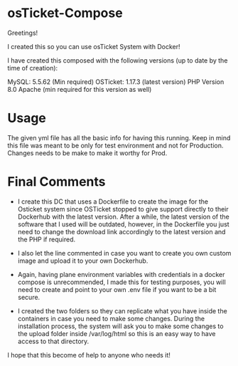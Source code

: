# osTicket-Compose


Greetings!

I created this so you can use osTicket System with Docker!

I have created this composed with the following versions (up to date by the time of creation):


MySQL: 5.5.62 (Min required)
OSTicket: 1.17.3 (latest version)
PHP Version 8.0 Apache (min required for this version as well)


# Usage

The given yml file has all the basic info for having this running. Keep in mind this file was meant to be only for test environment and not for Production. Changes needs to be make to make it worthy for Prod. 

# Final Comments

- I create this DC that uses a Dockerfile to create the image for the Osticket system since OSTicket stopped to give support directly to their Dockerhub with the latest version. After a while, the latest version of the software that I used will be outdated, however, in the Dockerfile you just need to change the download link accordingly to the latest version and the PHP if required. 

- I also let the line commented in case you want to create you own custom image and upload it to your own Dockerhub.


- Again, having plane environment variables with credentials in a docker compose is unrecommended, I made this for testing purposes, you will need to create and point to your own .env file if you want to be a bit secure.

- I created the two folders so they can replicate what you have inside the containers in case you need to make some changes. During the installation process, the system will ask you to make some changes to the upload folder inside /var/log/html so this is an easy way to have access to that directory.








I hope that this become of help to anyone who needs it!


